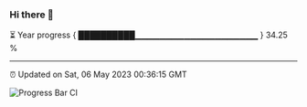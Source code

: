 ### Hi there 👋

⏳ Year progress { ██████████▁▁▁▁▁▁▁▁▁▁▁▁▁▁▁▁▁▁▁▁ } 34.25 %

---

⏰ Updated on Sat, 06 May 2023 00:36:15 GMT

![Progress Bar CI](https://github.com/Shyam-Makwana/GitHub-Actions-Demo/workflows/Progress%20Bar%20CI/badge.svg)
